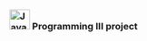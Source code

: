 ### <img src="https://raw.githubusercontent.com/danielcranney/readme-generator/main/public/icons/skills/java-colored.svg" width="36" height="36" alt="Java" /> Programming III project
